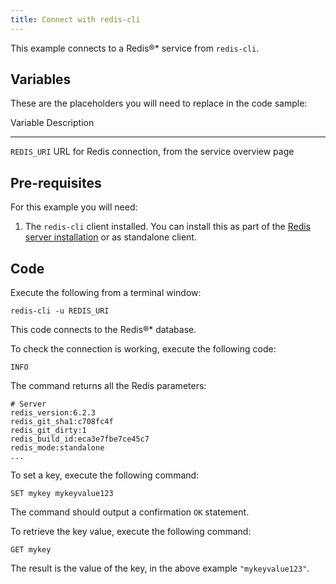 ```yaml
---
title: Connect with redis-cli
---
```


This example connects to a Redis®\* service from `redis-cli`.

## Variables

These are the placeholders you will need to replace in the code sample:

  Variable      Description
  ------------- ----------------------------------------------------------
  `REDIS_URI`   URL for Redis connection, from the service overview page

## Pre-requisites

For this example you will need:

1.  The `redis-cli` client installed. You can install this as part of
    the [Redis server
    installation](https://redis.io/docs/getting-started/tutorial/) or as
    standalone client.

## Code

Execute the following from a terminal window:

``` 
redis-cli -u REDIS_URI
```

This code connects to the Redis®\* database.

To check the connection is working, execute the following code:

``` 
INFO
```

The command returns all the Redis parameters:

``` text
# Server
redis_version:6.2.3
redis_git_sha1:c708fc4f
redis_git_dirty:1
redis_build_id:eca3e7fbe7ce45c7
redis_mode:standalone
...
```

To set a key, execute the following command:

``` 
SET mykey mykeyvalue123
```

The command should output a confirmation `OK` statement.

To retrieve the key value, execute the following command:

``` 
GET mykey
```

The result is the value of the key, in the above example
`"mykeyvalue123"`.
